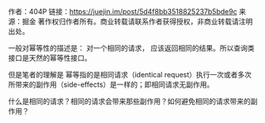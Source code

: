 
作者：404P
链接：https://juejin.im/post/5d4f8bb3518825237b5bde9c
来源：掘金
著作权归作者所有。商业转载请联系作者获得授权，非商业转载请注明出处。


一般对幂等性的描述是：
对一个相同的请求， 应该返回相同的结果。所以查询类接口是天然的幂等性接口。

但是笔者的理解是
幂等指的是相同请求（identical request）执行一次或者多次所带来的副作用（side-effects）是一样的；即相同请求无副作用。

什么是相同的请求？相同的请求会带来那些副作用？如何避免相同的请求带来的副作用？

